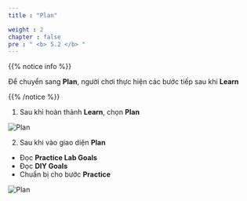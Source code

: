 ```yaml
---
title : "Plan"

weight : 2
chapter : false
pre : " <b> 5.2 </b> "
---
```


{{% notice info %}}

Để chuyển sang **Plan**, người chơi thực hiện các bước tiếp sau khi **Learn**

{{% /notice %}}

1. Sau khi hoàn thành **Learn**, chọn **Plan**

![Plan](/images/5-amazonec2/5.2-plan/1-plan.png?width=90pc)

2. Sau khi vào giao diện **Plan**

- Đọc **Practice Lab Goals**
- Đọc **DIY Goals**
- Chuẩn bị cho bước **Practice**
  
![Plan](/images/5-amazonec2/5.2-plan/2-plan.png?width=90pc)


